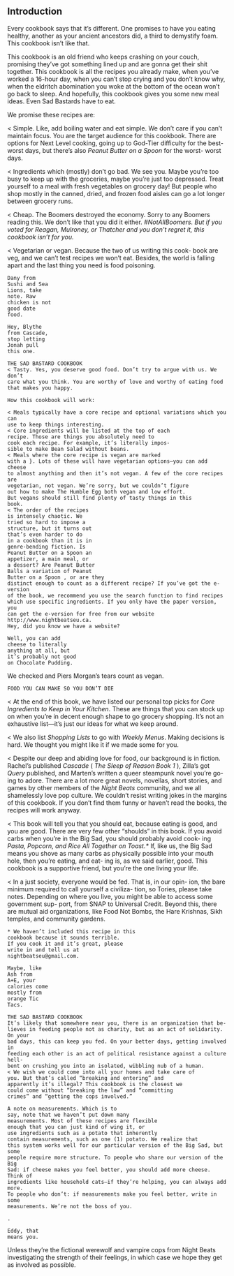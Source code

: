 ## Introduction

Every cookbook says that it’s different. One promises to have you eating
healthy, another as your ancient ancestors did, a third to
demystify foam. This cookbook isn’t like that.

This cookbook is an old friend who keeps crashing on your
couch, promising they’ve got something lined up and are gonna
get their shit together. This cookbook is all the recipes you
already make, when you’ve worked a 16-hour day, when you can’t stop
crying and you don’t know why, when the eldritch abomination you woke at
the bottom of the ocean won’t go back to sleep. And hopefully, this cookbook
gives you some new meal ideas. Even Sad Bastards have to eat.

We promise these recipes are:

< Simple. Like, add boiling water and eat simple. We don’t care if you can’t
maintain focus. You are the target audience for this cookbook. There are
options for Next Level cooking, going up to God-Tier difficulty for the
best-worst days, but there’s also _Peanut Butter on a Spoon_ for the worst-
worst days.

< Ingredients which (mostly) don’t go bad. We see you. Maybe you’re too
busy to keep up with the groceries, maybe you’re just too depressed.
Treat yourself to a meal with fresh vegetables on grocery day! But people
who shop mostly in the canned, dried, and frozen food aisles can go a lot
longer between grocery runs.

< Cheap. The Boomers destroyed the economy. Sorry to any
Boomers reading this. We don’t like that you did it either.
_#NotAllBoomers. But if you voted for Reagan, Mulroney, or
Thatcher and you don’t regret it, this cookbook isn’t for you._

< Vegetarian or vegan. Because the two of us writing this cook-
book are veg, and we can’t test recipes we won’t eat. Besides, the
world is falling apart and the last thing you need is food poisoning.

```
Dany from
Sushi and Sea
Lions, take
note. Raw
chicken is not
good date
food.
```
```
Hey, Blythe
from Cascade,
stop letting
Jonah pull
this one.
```

```
THE SAD BASTARD COOKBOOK
< Tasty. Yes, you deserve good food. Don’t try to argue with us. We don’t
care what you think. You are worthy of love and worthy of eating food
that makes you happy.
```
```
How this cookbook will work:
```
```
< Meals typically have a core recipe and optional variations which you can
use to keep things interesting.
< Core ingredients will be listed at the top of each
recipe. Those are things you absolutely need to
cook each recipe. For example, it’s literally impos-
sible to make Bean Salad without beans.
< Meals where the core recipe is vegan are marked
with a }. Lots of these will have vegetarian options—you can add cheese
to almost anything and then it’s not vegan. A few of the core recipes are
vegetarian, not vegan. We’re sorry, but we couldn’t figure
out how to make The Humble Egg both vegan and low effort.
But vegans should still find plenty of tasty things in this
book.
< The order of the recipes
is intensely chaotic. We
tried so hard to impose a
structure, but it turns out
that’s even harder to do
in a cookbook than it is in
genre-bending fiction. Is
Peanut Butter on a Spoon an
appetizer, a main meal, or
a dessert? Are Peanut Butter
Balls a variation of Peanut
Butter on a Spoon , or are they
distinct enough to count as a different recipe? If you’ve got the e-version
of the book, we recommend you use the search function to find recipes
which use specific ingredients. If you only have the paper version, you
can get the e-version for free from our website http://www.nightbeatseu.ca.
Hey, did you know we have a website?
```
```
Well, you can add
cheese to literally
anything at all, but
it’s probably not good
on Chocolate Pudding.
```
We checked and
Piers Morgan’s
tears count as
vegan.


```
FOOD YOU CAN MAKE SO YOU DON’T DIE
```
< At the end of this book, we have listed our personal top picks for _Core
Ingredients to Keep in Your Kitchen_. These are things that you can stock up
on when you’re in decent enough shape to go grocery shopping. It’s not
an exhaustive list—it’s just our ideas for what we keep around.

< We also list _Shopping Lists_ to go with _Weekly Menus_. Making decisions is
hard. We thought you might like it if we made some for you.

< Despite our deep and abiding love for food, our background is in fiction.
Rachel’s published _Cascade_ ( _The Sleep of Reason Book 1_ ), Zilla’s got _Query_
published, and Marten’s written a queer steampunk novel you’re go-
ing to adore. There are a lot more great novels, novellas, short stories,
and games by other members of the _Night Beats_ community, and we all
shamelessly love pop culture. We couldn’t resist writing jokes in the
margins of this cookbook. If you don’t find them funny or haven’t read
the books, the recipes will work anyway.

< This book will tell you that you should eat, because eating is good, and
you are good. There are very few other “shoulds” in this book. If you
avoid carbs when you’re in the Big Sad, you should probably avoid cook-
ing _Pasta, Popcorn, and Rice All Together on Toast.*_ If, like us,
the Big Sad means you shove as many carbs as physically
possible into your mouth hole, then you’re eating, and eat-
ing is, as we said earlier, good. This cookbook is a supportive
friend, but you’re the one living your life.

< In a just society, everyone would be fed. That is, in our opin-
ion, the bare minimum required to call yourself a civiliza-
tion, so Tories, please take notes. Depending on where you
live, you might be able to access some government sup-
port, from SNAP to Universal Credit. Beyond this, there
are mutual aid organizations, like Food Not Bombs,
the Hare Krishnas, Sikh temples, and community
gardens.

```
* We haven’t included this recipe in this
cookbook because it sounds terrible.
If you cook it and it’s great, please
write in and tell us at
nightbeatseu@gmail.com.
```
```
Maybe, like
Ash from
A+E, your
calories come
mostly from
orange Tic
Tacs.
```

```
THE SAD BASTARD COOKBOOK
It’s likely that somewhere near you, there is an organization that be-
lieves in feeding people not as charity, but as an act of solidarity. On your
bad days, this can keep you fed. On your better days, getting involved in
feeding each other is an act of political resistance against a culture hell-
bent on crushing you into an isolated, wibbling nub of a human.
< We wish we could come into all your homes and take care of
you. But that’s called “breaking and entering” and
apparently it’s illegal? This cookbook is the closest we
could come without “breaking the law” and “committing
crimes” and “getting the cops involved.”
```
```
A note on measurements. Which is to
say, note that we haven’t put down many
measurements. Most of these recipes are flexible
enough that you can just kind of wing it, or
use ingredients such as a potato that inherently
contain measurements, such as one (1) potato. We realize that
this system works well for our particular version of the Big Sad, but some
people require more structure. To people who share our version of the Big
Sad: if cheese makes you feel better, you should add more cheese. Think of
ingredients like household cats—if they’re helping, you can always add more.
To people who don’t: if measurements make you feel better, write in some
measurements. We’re not the boss of you.
```
```
.
```
```
Eddy, that
means you.
```
Unless they’re the fictional
werewolf and vampire
cops from Night Beats
investigating the strength
of their feelings, in which
case we hope they get as
involved as possible.